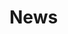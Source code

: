 
# News

<!---------------------------------- 🗞 News ---------------------------------->

<!---------------------------------- 🗞 News ---------------------------------->
